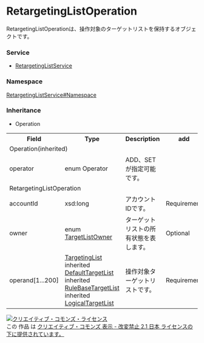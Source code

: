 # RetargetingListOperation
RetargetingListOperationは、操作対象のターゲットリストを保持するオブジェクトです。

### Service
+ [RetargetingListService](../../services/RetargetingListService.md)

### Namespace
[RetargetingListService#Namespace](../../services/RetargetingListService.md#namespace)

### Inheritance
+ Operation

<table>
 <tr>
  <th>Field</th>
  <th>Type</th>
  <th>Description</th>
  <th>add</th>
  <th>set</th>
  <th>remove</th>
 </tr>
  <tr>
  <td colspan="6">Operation(inherited)</td>
 </tr>
 <tr>
  <td>operator</td>
  <td>enum Operator</td>
  <td>ADD、SETが指定可能です。</td>
  <td colspan="3"></td>
 </tr>
 <tr>
  <td colspan="6">RetargetingListOperation</td>
 </tr>
 <tr>
  <td>accountId</td>
  <td>xsd:long</td>
  <td>アカウントIDです。</td>
  <td>Requirement</td>
  <td>Requirement</td>
  <td>Requirement</td>
 </tr>
 <tr>
  <td>owner</td>
  <td>enum <a href="TargetListOwner.md">TargetListOwner</a></td>
  <td>ターゲットリストの所有状態を表します。</td>
  <td>Optional</td>
  <td>-</td>
  <td>-</td>
 </tr>
 <tr>
  <td>operand[1...200]</td>
  <td><a href="TargetingList.md">TargetingList</a><br>inherited <a href="DefaultTargetList.md">DefaultTargetList</a><br>inherited <a href="RuleBaseTargetList.md">RuleBaseTargetList</a><br>inherited <a href="LogicalTargetList.md">LogicalTargetList</a></td>
  <td>操作対象ターゲットリストです。</td>
  <td>Requirement</td>
  <td>Requirement</td>
  <td>Requirement</td>
 </tr>
</table>

<a rel="license" href="http://creativecommons.org/licenses/by-nd/2.1/jp/"><img alt="クリエイティブ・コモンズ・ライセンス" style="border-width:0" src="https://i.creativecommons.org/l/by-nd/2.1/jp/88x31.png" /></a><br />この 作品 は <a rel="license" href="http://creativecommons.org/licenses/by-nd/2.1/jp/">クリエイティブ・コモンズ 表示 - 改変禁止 2.1 日本 ライセンスの下に提供されています。</a>
